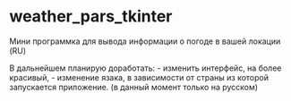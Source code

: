 # weather_pars_tkinter
Мини программка для вывода информации о погоде в вашей локации (RU)

В дальнейшем планирую доработать:
    - изменить интерфейс, на более красивый,
    - изменение язака, в зависимости от страны из которой запускается приложение. (в данный момент только на русском)
